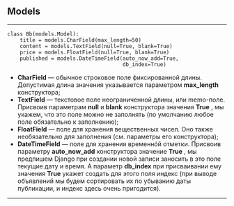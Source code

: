 Models
---

---
    class Bb(models.Model):
        title = models.CharField(max_length=50)
        content = models.TextField(null=True, blank=True)
        price = models.FloatField(null=True, blank=True)
        published = models.DateTimeField(auto_now_add=True, 
                                         db_index=True)

<ul>
<li><b>CharField</b> — обычное строковое поле фиксированной длины. Допустимая длина значения указывается параметром <b>max_length</b> конструктора; </li>
<li><b>TextField</b> — текстовое поле неограниченной длины, или memo-поле. Присвоив
параметрам <b>null</b> и <b>blank</b> конструктора значения <b>True</b> , мы укажем, что это поле
можно не заполнять (по умолчанию любое поле обязательно к заполнению); </li>
<li><b>FloatField</b> — поле для хранения вещественных чисел. Оно также необязательно
для заполнения (см. параметры его конструктора);</li>
<li><b>DateTimeField</b> — поле для хранения временнóй отметки. Присвоив параметру <b>auto_now_add</b>
конструктора значение <b>True</b> , мы предпишем Django при создании
новой записи заносить в это поле текущие дату и время. А параметр <b>db_index</b> при присваивании ему значения <b>True</b> укажет создать для этого поля индекс (при выводе объявлений мы будем сортировать их по убыванию даты публикации, и индекс здесь очень пригодится).</li>
</ul>

---

